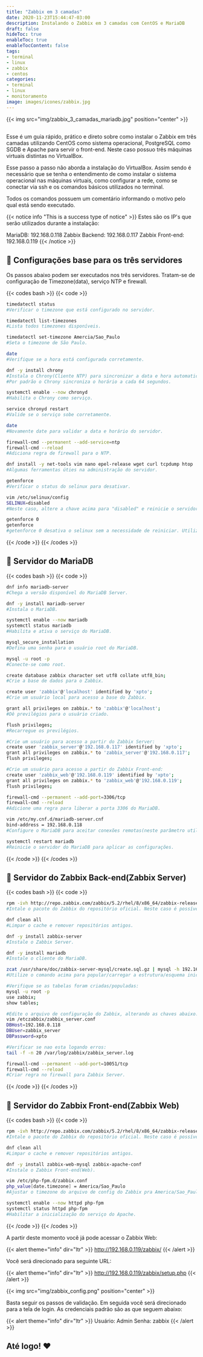 ```yaml
---
title: "Zabbix em 3 camadas"
date: 2020-11-23T15:44:47-03:00
description: Instalando o Zabbix em 3 camadas com CentOS e MariaDB
draft: false
hideToc: true
enableToc: true
enableTocContent: false
tags:
- terminal
- linux
- zabbix
- centos
categories:
- terminal
- linux
- monitoramento
image: images/icones/zabbix.jpg
---
```


{{< img src="img/zabbix_3_camadas_mariadb.jpg" position="center" >}}

## 

Esse é um guia rápido, prático e direto sobre como instalar o Zabbix em três camadas utilizando CentOS como sistema operacional, PostgreSQL como SGDB e Apache para servir o front-end. Neste caso possuo três máquinas virtuais distintas no VirtualBox.

Esse passo a passo não aborda a instalação do VirtualBox. Assim sendo é necessário que se tenha o entendimento de como instalar o sistema operacional nas máquinas virtuais, como configurar a rede, como se conectar via ssh e os comandos básicos utilizados no terminal.

Todos os comandos possuem um comentário informando o motivo pelo qual está sendo executado.


{{< notice info "This is a success type of notice" >}}
Estes são os IP's que serão utilizados durante a instalação:

MariaDB: 192.168.0.118
Zabbix Backend: 192.168.0.117
Zabbix Front-end: 192.168.0.119
{{< /notice >}}


## 🐧 Configurações base para os três servidores

Os passos abaixo podem ser executados nos três servidores. Tratam-se de configuração de Timezone(data), serviço NTP e firewall.

{{< codes bash >}}
  {{< code >}}
  ```bash
  timedatectl status
  #Verificar o timezone que está configurado no servidor.

  timedatectl list-timezones
  #Lista todos timezones disponíveis.

  timedatectl set-timezone Amercia/Sao_Paulo
  #Seta o timezone de São Paulo.

  date
  #Verifique se a hora está configurada corretamente.

  dnf -y install chrony
  #Instala o Chrony(Cliente NTP) para sincronizar a data e hora automaticamente.
  #Por padrão o Chrony sincroniza o horário a cada 64 segundos.

  systemctl enable --now chronyd 
  #Habilita o Chrony como serviço.

  service chronyd restart
  #Valide se o serviço sobe corretamente.

  date
  #Novamente date para validar a data e horário do servidor.

  firewall-cmd --permanent --add-service=ntp
  firewall-cmd --reload
  #Adiciona regra de firewall para o NTP.

  dnf install -y net-tools vim nano epel-release wget curl tcpdump htop
  #Algumas ferramentas úties na administração do servidor.

  getenforce
  #Verificar o status do selinux para desativar.

  vim /etc/selinux/config
  SELINUX=disabled
  #Neste caso, altere a chave acima para "disabled" e reinicie o servidor.

  getenforce 0
  getenforce
  #getenforce 0 desativa o selinux sem a necessidade de reiniciar. Utilize getenforce novamente para validar.
  ```
  {{< /code >}}
{{< /codes >}}


## 🦦 Servidor do MariaDB

{{< codes bash >}}
  {{< code >}}
  ```bash
  dnf info mariadb-server
  #Chega a versão disponível do MariaDB Server.

  dnf -y install mariadb-server
  #Instala o MariaDB.

  systemctl enable --now mariadb
  systemctl status mariadb
  #Habilita e ativa o serviço do MariaDB.

  mysql_secure_installation
  #Defina uma senha para o usuário root do MariaDB.

  mysql -u root -p
  #Conecte-se como root.

  create database zabbix character set utf8 collate utf8_bin;
  #Crie a base de dados para o Zabbix.

  create user 'zabbix'@'localhost' identified by 'xpto';
  #Crie um usuário local para acesso a base do Zabbix.

  grant all privileges on zabbix.* to 'zabbix'@'localhost';
  #Dê previlégios para o usuário criado.
  
  flush privileges;
  #Recarregue os previlégios.

  #Crie um usuário para acesso a partir do Zabbix Server:
  create user 'zabbix_server'@'192.168.0.117' identified by 'xpto';
  grant all privileges on zabbix.* to 'zabbix_server'@'192.168.0.117';
  flush privileges;

  #Crie um usuário para acesso a partir do Zabbix Front-end:
  create user 'zabbix_web'@'192.168.0.119' identified by 'xpto';
  grant all privileges on zabbix.* to 'zabbix_web'@'192.168.0.119';
  flush privileges;

  firewall-cmd --permanent --add-port=3306/tcp
  firewall-cmd --reload
  #Adicione uma regra para liberar a porta 3306 do MariaDB.

  vim /etc/my.cnf.d/mariadb-server.cnf
  bind-address = 192.168.0.118
  #Configure o MariaDB para aceitar conexões remotas(neste parâmetro utilize o pŕopio IP do servidor MariaDB).

  systemctl restart mariadb
  #Reinicie o servidor do MariaDB para aplicar as configurações.
  ```
  {{< /code >}}
{{< /codes >}}


## 🚨 Servidor do Zabbix Back-end(Zabbix Server)

{{< codes bash >}}
  {{< code >}}
  ```bash
  rpm -ivh http://repo.zabbix.com/zabbix/5.2/rhel/8/x86_64/zabbix-release-5.2-1.el8.noarch.rpm
  #Intale o pacote do Zabbix do repositório oficial. Neste caso é possível validar se há uma versão mais rescente.

  dnf clean all
  #Limpar o cache e remover repositórios antigos.

  dnf -y install zabbix-server
  #Instale o Zabbix Server.

  dnf -y install mariadb
  #Instale o cliente do MariaDB.

  zcat /usr/share/doc/zabbix-server-mysql/create.sql.gz | mysql -h 192.168.0.118 -u zabbix_server -p zabbix
  #Utilize o comando acima para popular/carregar a estrutura/esquema inicial da base do Zabbix.

  #Verifique se as tabelas foram criadas/populadas:
  mysql -u root -p
  use zabbix;
  show tables;
  
  #Edite o arquivo de configuração do Zabbix, alterando as chaves abaixo:
  vim /etczabbix/zabbix_server.conf 
  DBHost=192.168.0.118
  DBUser=zabbix_server
  DBPassword=xpto
 
  #Verificar se nao esta logando erros:
  tail -f -n 20 /var/log/zabbix/zabbix_server.log

  firewall-cmd --permanent --add-port=10051/tcp
  firewall-cmd --reload
  #Criar regra no firewall para Zabbix Server.
  ```
  {{< /code >}}
{{< /codes >}}


## 🚨 Servidor do Zabbix Front-end(Zabbix Web)

{{< codes bash >}}
  {{< code >}}
  ```bash
  rpm -ivh http://repo.zabbix.com/zabbix/5.2/rhel/8/x86_64/zabbix-release-5.2-1.el8.noarch.rpm
  #Intale o pacote do Zabbix do repositório oficial. Neste caso é possível validar se há uma versão mais rescente.

  dnf clean all
  #Limpar o cache e remover repositórios antigos.

  dnf -y install zabbix-web-mysql zabbix-apache-conf
  #Instale o Zabbix Front-end(Web).

  vim /etc/php-fpm.d/zabbix.conf
  php_value[date.timezone] = America/Sao_Paulo
  #Ajustar o timezone do arquivo de config do Zabbix pra America/Sao_Paulo.

  systemctl enable --now httpd php-fpm
  systemctl status httpd php-fpm
  #Habilitar a inicialização do serviço do Apache.
  ```
  {{< /code >}}
{{< /codes >}}

A partir deste momento você já pode acessar o Zabbix Web:

{{< alert theme="info" dir="ltr" >}}
http://192.168.0.119/zabbix/
{{< /alert >}}

Você será direcionado para seguinte URL:

{{< alert theme="info" dir="ltr" >}}
http://192.168.0.119/zabbix/setup.php
{{< /alert >}}

{{< img src="img/zabbix_config.png" position="center" >}}


Basta seguir os passos de validação. Em seguida você será direcionado para a tela de login. As credenciais padrão são as que seguem abaixo:


{{< alert theme="info" dir="ltr" >}}
Usuário: Admin
Senha: zabbix
{{< /alert >}}


## Até logo!  :heart:
